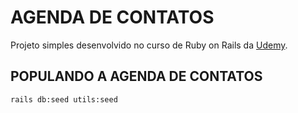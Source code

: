 # AGENDA DE CONTATOS

Projeto simples desenvolvido no curso de Ruby on Rails da [Udemy](https://www.udemy.com).

## POPULANDO A AGENDA DE CONTATOS

    rails db:seed utils:seed